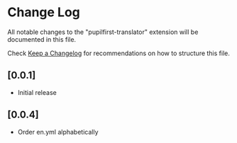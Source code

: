 # Change Log

All notable changes to the "pupilfirst-translator" extension will be documented in this file.

Check [Keep a Changelog](http://keepachangelog.com/) for recommendations on how to structure this file.

## [0.0.1]

- Initial release

## [0.0.4]
- Order en.yml alphabetically

